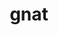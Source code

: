 ---
category: 4-letters
denotation: null
name: gnat
reference_link: https://www.etymonline.com/word/gnat
root_language: null
root_name: null
title: gnat
type: free
word_sums:
- respelling: gnat
  sum: 'Gnat + '
---